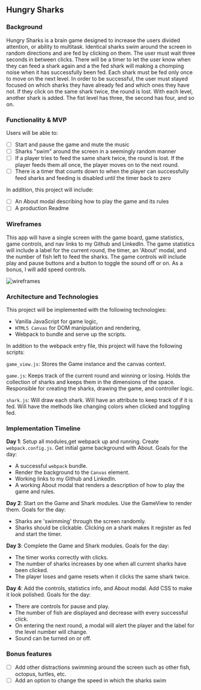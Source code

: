 ## Hungry Sharks

### Background

Hungry Sharks is a brain game designed to increase the users divided attention, or ability to multitask. Identical sharks swim around the screen in random directions and are fed by clicking on them. The user must wait three seconds in between clicks. There will be a timer to let the user know when they can feed a shark again and a the fed shark will making a chomping noise when it has successfully been fed. Each shark must be fed only once to move on the next level. In order to be successful, the user must stayed focused on which sharks they have already fed and which ones they have not. If they click on the same shark twice, the round is lost. With each level, another shark is added. The fist level has three, the second has four, and so on.

### Functionality & MVP

Users will be able to:

- [ ] Start and pause the game and mute the music
- [ ] Sharks "swim" around the screen in a seemingly random manner
- [ ] If a player tries to feed the same shark twice, the round is lost. If the player feeds them all once, the player moves on to the next round.
- [ ] There is a timer that counts down to when the player can successfully feed sharks and feeding is disabled until the timer back to zero

In addition, this project will include:

- [ ] An About modal describing how to play the game and its rules
- [ ] A production Readme

### Wireframes

This app will have a single screen with the game board, game statistics, game controls, and nav links to my Github and LinkedIn. The game statistics will include a label for the current round, the timer, an 'About' modal, and the number of fish left to feed the sharks. The game controls will include play and pause buttons and a button to toggle the sound off or on. As a bonus, I will add speed controls.

![wireframes](docs/wireframes/wireframe.png)

### Architecture and Technologies
This project will be implemented with the following technologies:

- Vanilla JavaScript for game logic,
- `HTML5 Canvas` for DOM manipulation and rendering,
- Webpack to bundle and serve up the scripts.

In addition to the webpack entry file, this project will have the following scripts:

`game_view.js`: Stores the Game instance and the canvas context.

`game.js`:  Keeps track of the current round and winning or losing. Holds the collection of sharks and keeps them in the dimensions of the space. Responsible for creating the sharks, drawing the game, and controller logic.

`shark.js`: Will draw each shark. Will have an attribute to keep track of if it is fed. Will have the methods like changing colors when clicked and toggling fed.


### Implementation Timeline

**Day 1**: Setup all modules,get webpack up and running. Create `webpack.config.js`. Get initial game background with About. Goals for the day:

- A successful `webpack` bundle.
- Render the background to the `Canvas` element.
- Working links to my Github and LinkedIn.
- A working About modal that renders a description of how to play the game and rules.

**Day 2**: Start on the Game and Shark modules. Use the GameView to render them. Goals for the day:

- Sharks are 'swimming' through the screen randomly.
- Sharks should be clickable. Clicking on a shark makes it register as fed and start the timer.

**Day 3**: Complete the Game and Shark modules. Goals for the day:

- The timer works correctly with clicks.
- The number of sharks increases by one when all current sharks have been clicked.
- The player loses and game resets when it clicks the same shark twice.

**Day 4**: Add the controls, statistics info, and About modal. Add CSS to make it look polished. Goals for the day:

- There are controls for pause and play.
- The number of fish are displayed and decrease with every successful click.
- On entering the next round, a modal will alert the player and the label for the level number will change.
- Sound can be turned on or off.

### Bonus features

- [ ] Add other distractions swimming around the screen such as other fish, octopus, turtles, etc.
- [ ] Add an option to change the speed in which the sharks swim

